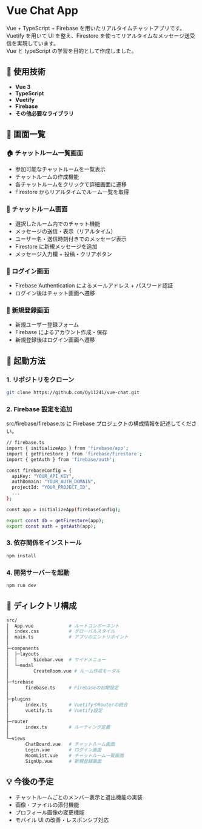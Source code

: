 # Vue Chat App

Vue + TypeScript + Firebase を用いたリアルタイムチャットアプリです。  
Vuetify を用いて UI を整え、Firestore を使ってリアルタイムなメッセージ送受信を実現しています。  
Vue と typeScript の学習を目的として作成しました。

## 🔧 使用技術

- **Vue 3**
- **TypeScript**
- **Vuetify**
- **Firebase**
- **その他必要なライブラリ**

## 📸 画面一覧

### 🏠 チャットルーム一覧画面

- 参加可能なチャットルームを一覧表示
- チャットルームの作成機能
- 各チャットルームをクリックで詳細画面に遷移
- Firestore からリアルタイムでルーム一覧を取得

### 💬 チャットルーム画面

- 選択したルーム内でのチャット機能
- メッセージの送信・表示（リアルタイム）
- ユーザー名・送信時刻付きでのメッセージ表示
- Firestore に新規メッセージを追加
- メッセージ入力欄 + 投稿・クリアボタン

### 🔐 ログイン画面

- Firebase Authentication によるメールアドレス + パスワード認証
- ログイン後はチャット画面へ遷移

### 📝 新規登録画面

- 新規ユーザー登録フォーム
- Firebase によるアカウント作成・保存
- 新規登録後はログイン画面へ遷移

## 🚀 起動方法

### 1. リポジトリをクローン

```bash
git clone https://github.com/Oy11241/vue-chat.git
```

### 2. Firebase 設定を追加

src/firebase/firebase.ts に Firebase プロジェクトの構成情報を記述してください。

```bash
// firebase.ts
import { initializeApp } from 'firebase/app';
import { getFirestore } from 'firebase/firestore';
import { getAuth } from 'firebase/auth';

const firebaseConfig = {
  apiKey: "YOUR_API_KEY",
  authDomain: "YOUR_AUTH_DOMAIN",
  projectId: "YOUR_PROJECT_ID",
  ...
};

const app = initializeApp(firebaseConfig);

export const db = getFirestore(app);
export const auth = getAuth(app);

```

### 3. 依存関係をインストール

```bash
npm install
```

### 4. 開発サーバーを起動

```bash
npm run dev
```

## 📁 ディレクトリ構成

```bash
src/
│  App.vue             # ルートコンポーネント
│  index.css           # グローバルスタイル
│  main.ts             # アプリのエントリポイント
│
├─components
│  ├─layouts
│  │      Sidebar.vue  # サイドメニュー
│  └─modal
│         CreateRoom.vue # ルーム作成モーダル
│
├─firebase
│      firebase.ts     # Firebaseの初期設定
│
├─plugins
│      index.ts        # VuetifyやRouterの統合
│      vuetify.ts      # Vuetify設定
│
├─router
│      index.ts        # ルーティング定義
│
└─views
       ChatBoard.vue   # チャットルーム画面
       Login.vue       # ログイン画面
       RoomList.vue    # チャットルーム一覧画面
       SignUp.vue      # 新規登録画面
```

## 💡 今後の予定

- チャットルームごとのメンバー表示と退出機能の実装
- 画像・ファイルの添付機能
- プロフィール画像の変更機能
- モバイル UI の改善・レスポンシブ対応
